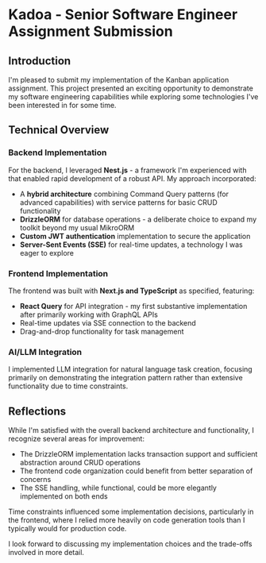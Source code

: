 # Kadoa - Senior Software Engineer Assignment Submission

## Introduction

I'm pleased to submit my implementation of the Kanban application assignment. This project presented an exciting opportunity to demonstrate my software engineering capabilities while exploring some technologies I've been interested in for some time.

## Technical Overview

### Backend Implementation
For the backend, I leveraged **Nest.js** - a framework I'm experienced with that enabled rapid development of a robust API. My approach incorporated:

- A **hybrid architecture** combining Command Query patterns (for advanced capabilities) with service patterns for basic CRUD functionality
- **DrizzleORM** for database operations - a deliberate choice to expand my toolkit beyond my usual MikroORM
- **Custom JWT authentication** implementation to secure the application
- **Server-Sent Events (SSE)** for real-time updates, a technology I was eager to explore

### Frontend Implementation
The frontend was built with **Next.js and TypeScript** as specified, featuring:

- **React Query** for API integration - my first substantive implementation after primarily working with GraphQL APIs
- Real-time updates via SSE connection to the backend
- Drag-and-drop functionality for task management

### AI/LLM Integration
I implemented LLM integration for natural language task creation, focusing primarily on demonstrating the integration pattern rather than extensive functionality due to time constraints.

## Reflections

While I'm satisfied with the overall backend architecture and functionality, I recognize several areas for improvement:

- The DrizzleORM implementation lacks transaction support and sufficient abstraction around CRUD operations
- The frontend code organization could benefit from better separation of concerns
- The SSE handling, while functional, could be more elegantly implemented on both ends

Time constraints influenced some implementation decisions, particularly in the frontend, where I relied more heavily on code generation tools than I typically would for production code.

I look forward to discussing my implementation choices and the trade-offs involved in more detail.